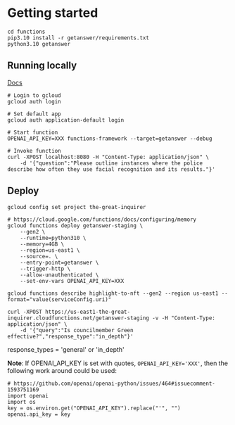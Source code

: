 # Getting started

```
cd functions
pip3.10 install -r getanswer/requirements.txt
python3.10 getanswer
```

## Running locally

[Docs](https://cloud.google.com/functions/docs/running/function-frameworks)

```
# Login to gcloud
gcloud auth login

# Set default app
gcloud auth application-default login

# Start function
OPENAI_API_KEY=XXX functions-framework --target=getanswer --debug

# Invoke function
curl -XPOST localhost:8080 -H "Content-Type: application/json" \
    -d '{"question":"Please outline instances where the police describe how often they use facial recognition and its results."}'
```

## Deploy

```
gcloud config set project the-great-inquirer

# https://cloud.google.com/functions/docs/configuring/memory
gcloud functions deploy getanswer-staging \
    --gen2 \
    --runtime=python310 \
    --memory=4GB \
    --region=us-east1 \
    --source=. \
    --entry-point=getanswer \
    --trigger-http \
    --allow-unauthenticated \
    --set-env-vars OPENAI_API_KEY=XXX

gcloud functions describe highlight-to-nft --gen2 --region us-east1 --format="value(serviceConfig.uri)"

curl -XPOST https://us-east1-the-great-inquirer.cloudfunctions.net/getanswer-staging -v -H "Content-Type: application/json" \
    -d '{"query":"Is councilmember Green effective?","response_type":"in_depth"}'
```

response_types = 'general' or 'in_depth'

**Note**: If OPENAI_API_KEY is set with quotes, `OPENAI_API_KEY='XXX'`, then the following work around could be used:

```
# https://github.com/openai/openai-python/issues/464#issuecomment-1593751169
import openai
import os
key = os.environ.get("OPENAI_API_KEY").replace("'", "")
openai.api_key = key
```
